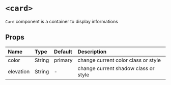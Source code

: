 # `<card>`

`Card` component is a container to display informations

## Props

| Name      | Type   | Default | Description                          |
| :-------- | :----- | :------ | :----------------------------------- |
| color     | String | primary | change current color class or style  |
| elevation | String | -       | change current shadow class or style |
